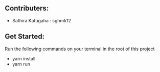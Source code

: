 ## Contributers:

- Sathira Katugaha : sghmk12

## Get Started:

Run the following commands on your terminal in the root of this project

- yarn install
- yarn run
